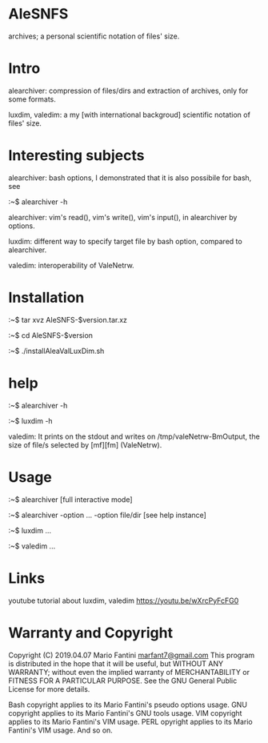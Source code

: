 # AleSNFS
archives; a personal scientific notation  of files' size.

# Intro

alearchiver: compression of files/dirs and extraction of archives, only for
some formats.

luxdim, valedim: a my [with international backgroud] scientific notation 
of files' size.


# Interesting subjects

alearchiver: bash options, I demonstrated that it is also possibile for bash,
see 

:~$ alearchiver -h

alearchiver: vim's read(),  vim's write(),  vim's input(), in  alearchiver by 
options.

luxdim: different way  to specify  target file  by bash option,  compared  to
alearchiver.

valedim: interoperability of ValeNetrw.


# Installation

:~$ tar xvz AleSNFS-\$version.tar.xz

:~$ cd AleSNFS-\$version

:~$ ./installAleaValLuxDim.sh


# help

:~$ alearchiver -h

:~$ luxdim -h

valedim: It prints on the stdout  and  writes on /tmp/valeNetrw-BmOutput, the 
size of file/s selected by [mf][fm] (ValeNetrw).


# Usage

:~$ alearchiver [full interactive mode]

:~$ alearchiver -option ... -option file/dir [see help instance] 

:~$ luxdim ...

:~$ valedim ...


# Links
youtube tutorial about luxdim, valedim
https://youtu.be/wXrcPyFcFG0


# Warranty and Copyright

Copyright (C) 2019.04.07 Mario Fantini marfant7@gmail.com
This program is distributed in the hope that it will be useful,
but WITHOUT ANY WARRANTY; without even the implied warranty of
MERCHANTABILITY or FITNESS FOR A PARTICULAR PURPOSE.  See the
GNU General Public License for more details.

Bash copyright applies to its Mario Fantini's pseudo options usage.
GNU copyright applies to its Mario Fantini's GNU tools usage.
VIM copyright applies to its Mario Fantini's VIM usage.
PERL opyright applies to its Mario Fantini's VIM usage.
And so on.





